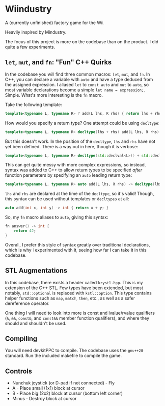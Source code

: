 # Wiindustry
A (currently unfinished) factory game for the Wii.

Heavily inspired by Mindustry.

The focus of this project is more on the codebase than on the product. I did quite a few experiments.

## `let`, `mut`, and `fn`: "Fun" C++ Quirks
In the codebase you will find three common macros: `let`, `mut`, and `fn`. In C++, you can declare a variable with `auto` and have a type deduced from the assigned expression. I aliased `let` to `const auto` and `mut` to `auto`, so most variable declarations become a simple `let name = expression;`. Simple. What's more interesting is the `fn` macro.

Take the following template:
```cpp
template<typename L, typename R> ? add(L lhs, R rhs) { return lhs + rhs; }
```
How would you specify a return type? One attempt could be using `decltype`:
```cpp
template<typename L, typename R> decltype(lhs + rhs) add(L lhs, R rhs) { return lhs + rhs; }
```
But this doesn't work. In the position of the `decltype`, `lhs` and `rhs` have not yet been defined. There is a way out in here, though it is verbose:
```cpp
template<typename L, typename R> decltype(std::declval<L>() + std::declval<R>()) add(L lhs, R rhs) { return lhs + rhs; }
```
This can get quite messy with more complex expressions, so instead, syntax was added to C++ to allow return types to be specified *after* function parameters by specifying an `auto` leading return type:
```cpp
template<typename L, typename R> auto add(L lhs, R rhs) -> decltype(lhs + rhs) { return lhs + rhs; }
```
`lhs` and `rhs` are declared at the time of the `decltype`, so it's valid! Though, this syntax can be used without templates or `decltype`s at all:
```cpp
auto add(int x, int y) -> int { return x + y; }
```
So, my `fn` macro aliases to `auto`, giving this syntax:
```cpp
fn answer() -> int {
    return 42;
}
```

Overall, I prefer this style of syntax greatly over traditional declarations, which is why I experimented with it, seeing how far I can take it in this codebase.

## STL Augmentations
In this codebase, there exists a header called `krystl.hpp`. This is my extension of the C++ STL. Few types have been extended, but most notably, `std::optional` is replaced with `kstl::option`. This type contains helper functions such as `map`, `match`, `then`, etc., as well as a safer dereference operator.

One thing I will need to look into more is const and lvalue/rvalue qualifiers (`&`, `&&`, `const&`, and `const&&` member function qualifiers), and where they should and shouldn't be used.

## Compiling
You will need devkitPPC to compile. The codebase uses the `gnu++20` standard. Run the included makefile to compile the game.

## Controls
- Nunchuk joystick (or D-pad if not connected) - Fly
- A - Place small (1x1) block at cursor
- B - Place big (2x2) block at cursor (bottom left corner)
- Minus - Destroy block at cursor
